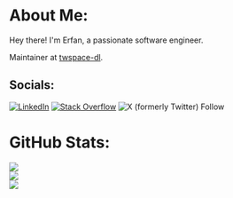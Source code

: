 # About Me:
Hey there! I'm Erfan, a passionate software engineer.

Maintainer at [twspace-dl](https://github.com/HoloArchivists/twspace-dl).

## Socials:
[![LinkedIn](https://img.shields.io/badge/LinkedIn-%230077B5.svg?logo=linkedin&logoColor=white)](https://linkedin.com/in/erfan-arefmehr) [![Stack Overflow](https://img.shields.io/badge/-Stackoverflow-FE7A16?logo=stack-overflow&logoColor=white)](https://stackoverflow.com/users/17225758) ![X (formerly Twitter) Follow](https://img.shields.io/twitter/follow/erfan_rfmhr) 

# GitHub Stats:
![](https://github-readme-stats.vercel.app/api?username=erfan-rfmhr&theme=onedark&hide_border=true&include_all_commits=false&count_private=false)<br/>
![](https://github-readme-streak-stats.herokuapp.com/?user=erfan-rfmhr&theme=onedark&hide_border=true)<br/>
![](https://github-readme-stats.vercel.app/api/top-langs/?username=erfan-rfmhr&theme=onedark&hide_border=true&include_all_commits=false&count_private=false&layout=compact)
